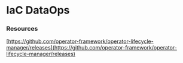 # IaC DataOps


### Resources


[https://github.com/operator-framework/operator-lifecycle-manager/releases](https://github.com/operator-framework/operator-lifecycle-manager/releases)